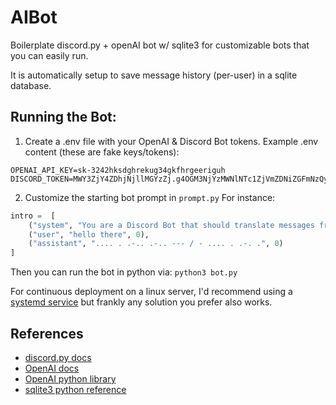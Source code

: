 # AIBot
Boilerplate discord.py + openAI bot w/ sqlite3 for customizable bots that you can easily run.

It is automatically setup to save message history (per-user) in a sqlite database.

## Running the Bot:

1. Create a .env file with your OpenAI & Discord Bot tokens.
Example .env content (these are fake keys/tokens):
```
OPENAI_API_KEY=sk-3242hksdghrekug34gkfhrgeeriguh
DISCORD_TOKEN=MWY3ZjY4ZDhjNjllMGYzZj.g4OGM3NjYzMWNlNTc1ZjVmZDNiZGFmNzQy.N2E4MWQxZWVjZDRiYjFhYzAzNjhiZA==
```

2. Customize the starting bot prompt in `prompt.py`
For instance:
```python
intro =  [
    ("system", "You are a Discord Bot that should translate messages from english to morse code.", 0),
    ("user", "hello there", 0),
    ("assistant", ".... . .-.. .-.. --- / - .... . .-. .", 0)
]
```

Then you can run the bot in python via:
```python3 bot.py```

For continuous deployment on a linux server, I'd recommend using a [systemd service](https://access.redhat.com/documentation/en-us/red_hat_enterprise_linux/7/html/system_administrators_guide/chap-managing_services_with_systemd) but frankly any solution you prefer also works.

## References
- [discord.py docs](https://discordpy.readthedocs.io/en/stable/index.html)
- [OpenAI docs](https://platform.openai.com/docs/api-reference/chat)
- [OpenAI python library](https://github.com/openai/openai-python)
- [sqlite3 python reference](https://docs.python.org/3/library/sqlite3.html)
